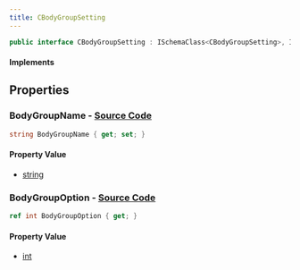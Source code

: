 ```yaml
---
title: CBodyGroupSetting
---
```


```csharp
public interface CBodyGroupSetting : ISchemaClass<CBodyGroupSetting>, ISchemaField, ISchemaClass, INativeHandle
```

#### Implements

## Properties

### **BodyGroupName** - [Source Code](https://github.com/swiftly-solution/swiftlys2/blob/main/managed/src/SwiftlyS2.Generated/Schemas/Interfaces/CBodyGroupSetting.cs#L16)

```csharp
string BodyGroupName { get; set; }
```

#### Property Value

- [string](https://learn.microsoft.com/dotnet/api/system.string)

### **BodyGroupOption** - [Source Code](https://github.com/swiftly-solution/swiftlys2/blob/main/managed/src/SwiftlyS2.Generated/Schemas/Interfaces/CBodyGroupSetting.cs#L18)

```csharp
ref int BodyGroupOption { get; }
```

#### Property Value

- [int](https://learn.microsoft.com/dotnet/api/system.int32)

